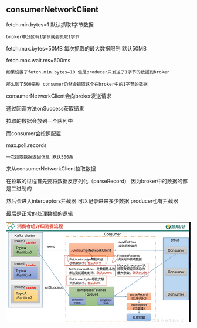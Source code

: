 consumerNetworkClient
---

fetch.min.bytes=1 默认抓取1字节数据

    broker中分区有1字节就会抓取1字节

fetch.max.bytes=50MB 每次抓取的最大数据限制 默认50MB


fetch.max.wait.ms=500ms

    如果设置了fetch.min.bytes=10 但是producer只发送了1字节的数据到broker

    那么到了500毫秒 consumer仍然会抓取这个在broker中的1字节的数据


consumerNetworkClient会向broker发送请求

通过回调方法onSuccess获取结果

拉取的数据会放到一个队列中

而consumer会按照配置 

max.poll.records

    一次拉取数据返回信息 默认500条

来从consumerNetworkClient拉取数据

在拉取的过程首先要将数据反序列化（parseRecord） 因为broker中的数据的都是二进制的

然后会进入interceptors拦截器 可以记录进来多少数据 producer也有拦截器

最后是正常的处理数据的逻辑

![img_81.png](img_81.png)